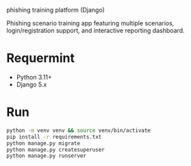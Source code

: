 phishing training platform (Django)


Phishing scenario training app featuring multiple scenarios, login/registration support, and interactive reporting dashboard.

# Requermint 
- Python 3.11+
- Django 5.x

# Run
```bash
python -m venv venv && source venv/bin/activate
pip install -r requirements.txt
python manage.py migrate
python manage.py createsuperuser
python manage.py runserver

